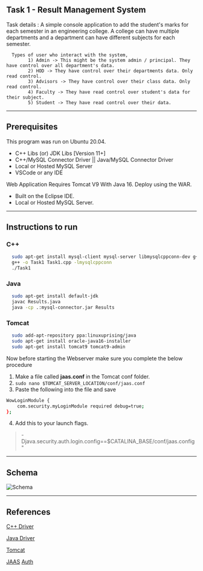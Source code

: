 ## Task 1 - Result Management System

Task details :
A simple console application to add the student's marks for each semester in an engineering college. A college can have multiple departments and a department can have different subjects for each semester.

      Types of user who interact with the system,
            1) Admin -> This might be the system admin / principal. They have control over all department's data.
            2) HOD -> They have control over their departments data. Only read control.
            3) Advisors -> They have control over their class data. Only read control.
            4) Faculty -> They have read control over student's data for their subject.
            5) Student -> They have read control over their data.

---

## Prerequisites

This program was run on Ubuntu 20.04.

- C++ Libs (or) JDK Libs [Version 11+]
- C++/MySQL Connector Driver || Java/MySQL Connector Driver
- Local or Hosted MySQL Server
- VSCode or any IDE

Web Application Requires Tomcat V9 With Java 16.
Deploy using the WAR.

- Built on the Eclipse IDE.
- Local or Hosted MySQL Server.

---

## Instructions to run

### C++

```bash
  sudo apt-get install mysql-client mysql-server libmysqlcppconn-dev g++ gcc
  g++ -o Task1 Task1.cpp -lmysqlcppconn
  ./Task1
```

### Java

```bash
  sudo apt-get install default-jdk
  javac Results.java
  java -cp .:mysql-connector.jar Results
```

### Tomcat

```bash
  sudo add-apt-repository ppa:linuxuprising/java
  sudo apt-get install oracle-java16-installer
  sudo apt-get install tomcat9 tomcat9-admin
```

Now before starting the Webserver make sure you complete the below procedure

1. Make a file called **jaas.conf** in the Tomcat conf folder.
2. `sudo nano $TOMCAT_SERVER_LOCATION/conf/jaas.conf`
3. Paste the following into the file and save

```bash
WowLoginModule {
    com.security.myLoginModule required debug=true;
};
```

4. Add this to your launch flags.

> -Djava.security.auth.login.config==$CATALINA_BASE/conf/jaas.config"

---

## Schema

![Schema](https://i.imgur.com/89eKBSO.png)

---

## References

[C++ Driver](https://dev.mysql.com/doc/connector-cpp/1.1/en/connector-cpp-examples-complete-example-1.html)

[Java Driver](https://dev.mysql.com/doc/connector-j/8.0/en/connector-j-examples.html)

[Tomcat](https://linuxhint.com/install_apache_tomcat_server_ubuntu/)

[JAAS](https://www.byteslounge.com/tutorials/jaas-authentication-in-tomcat-example)
[Auth](https://docs.oracle.com/cd/E19879-01/819-3669/6n5sg7cf9/index.html)
